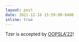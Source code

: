 ```yaml
---
layout: post
date: 2021-12-16 15:59:00-0400
inline: true
---
```


Tzer is accepted by [OOPSLA'22](https://2022.splashcon.org/track/splash-2022-oopsla)!
